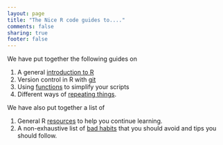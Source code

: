 ```yaml
---
layout: page
title: "The Nice R code guides to...."
comments: false
sharing: true
footer: false
---
```


We have put together the following guides on

1. A general [introduction to R](/intro/)
2. Version control in R with [git](/git/)
3. Using [functions](guides/functions) to simplify your scripts
4. Different ways of [repeating things](repeating-things).

We have also put together a list of 

1. General R [resources](/intro/resources.html) to help you continue
learning.
2. A non-exhaustive list of [bad habits](/intro/bad-habits.html)
that you should avoid and tips you should follow.
